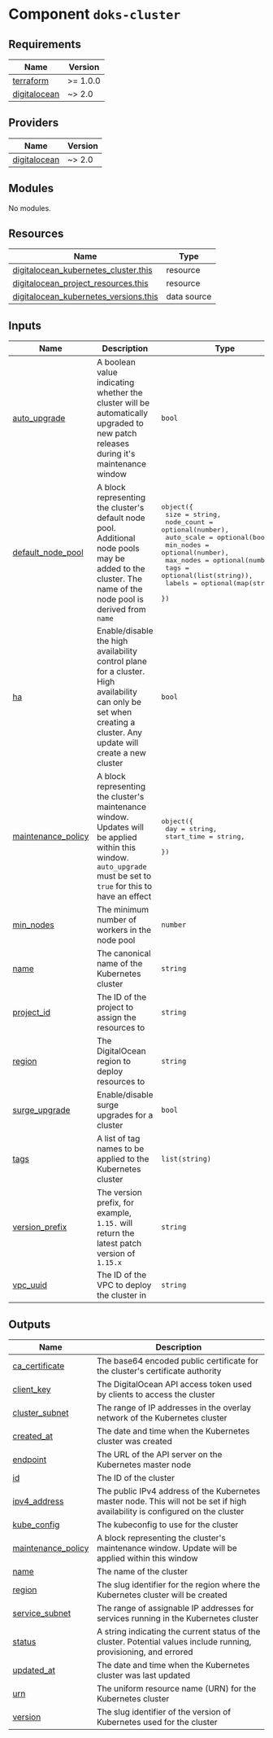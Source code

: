 # Component `doks-cluster`

<!-- BEGINNING OF PRE-COMMIT-TERRAFORM DOCS HOOK -->
## Requirements

| Name | Version |
|------|---------|
| <a name="requirement_terraform"></a> [terraform](#requirement\_terraform) | >= 1.0.0 |
| <a name="requirement_digitalocean"></a> [digitalocean](#requirement\_digitalocean) | ~> 2.0 |

## Providers

| Name | Version |
|------|---------|
| <a name="provider_digitalocean"></a> [digitalocean](#provider\_digitalocean) | ~> 2.0 |

## Modules

No modules.

## Resources

| Name | Type |
|------|------|
| [digitalocean_kubernetes_cluster.this](https://registry.terraform.io/providers/digitalocean/digitalocean/latest/docs/resources/kubernetes_cluster) | resource |
| [digitalocean_project_resources.this](https://registry.terraform.io/providers/digitalocean/digitalocean/latest/docs/resources/project_resources) | resource |
| [digitalocean_kubernetes_versions.this](https://registry.terraform.io/providers/digitalocean/digitalocean/latest/docs/data-sources/kubernetes_versions) | data source |

## Inputs

| Name | Description | Type | Default | Required |
|------|-------------|------|---------|:--------:|
| <a name="input_auto_upgrade"></a> [auto\_upgrade](#input\_auto\_upgrade) | A boolean value indicating whether the cluster will be automatically upgraded to new patch releases during it's maintenance window | `bool` | `true` | no |
| <a name="input_default_node_pool"></a> [default\_node\_pool](#input\_default\_node\_pool) | A block representing the cluster's default node pool. Additional node pools may be<br>added to the cluster. The name of the node pool is derived from `name` | <pre>object({<br>    size       = string,<br>    node_count = optional(number),<br>    auto_scale = optional(bool),<br>    min_nodes  = optional(number),<br>    max_nodes  = optional(number),<br>    tags       = optional(list(string)),<br>    labels     = optional(map(string)),<br>  })</pre> | <pre>{<br>  "auto_scale": true,<br>  "max_nodes": 3,<br>  "min_nodes": 1,<br>  "size": "s-2vcpu-2gb"<br>}</pre> | no |
| <a name="input_ha"></a> [ha](#input\_ha) | Enable/disable the high availability control plane for a cluster.<br>High availability can only be set when creating a cluster. Any update will create a new cluster | `bool` | `false` | no |
| <a name="input_maintenance_policy"></a> [maintenance\_policy](#input\_maintenance\_policy) | A block representing the cluster's maintenance window.<br>Updates will be applied within this window. `auto_upgrade` must be set to `true` for this to have an effect | <pre>object({<br>    day        = string,<br>    start_time = string,<br>  })</pre> | <pre>{<br>  "day": "sunday",<br>  "start_time": "04:00"<br>}</pre> | no |
| <a name="input_min_nodes"></a> [min\_nodes](#input\_min\_nodes) | The minimum number of workers in the node pool | `number` | `1` | no |
| <a name="input_name"></a> [name](#input\_name) | The canonical name of the Kubernetes cluster | `string` | n/a | yes |
| <a name="input_project_id"></a> [project\_id](#input\_project\_id) | The ID of the project to assign the resources to | `string` | `null` | no |
| <a name="input_region"></a> [region](#input\_region) | The DigitalOcean region to deploy resources to | `string` | `"nyc3"` | no |
| <a name="input_surge_upgrade"></a> [surge\_upgrade](#input\_surge\_upgrade) | Enable/disable surge upgrades for a cluster | `bool` | `false` | no |
| <a name="input_tags"></a> [tags](#input\_tags) | A list of tag names to be applied to the Kubernetes cluster | `list(string)` | `[]` | no |
| <a name="input_version_prefix"></a> [version\_prefix](#input\_version\_prefix) | The version prefix, for example, `1.15.` will return the latest patch version of `1.15.x` | `string` | n/a | yes |
| <a name="input_vpc_uuid"></a> [vpc\_uuid](#input\_vpc\_uuid) | The ID of the VPC to deploy the cluster in | `string` | `null` | no |

## Outputs

| Name | Description |
|------|-------------|
| <a name="output_ca_certificate"></a> [ca\_certificate](#output\_ca\_certificate) | The base64 encoded public certificate for the cluster's certificate authority |
| <a name="output_client_key"></a> [client\_key](#output\_client\_key) | The DigitalOcean API access token used by clients to access the cluster |
| <a name="output_cluster_subnet"></a> [cluster\_subnet](#output\_cluster\_subnet) | The range of IP addresses in the overlay network of the Kubernetes cluster |
| <a name="output_created_at"></a> [created\_at](#output\_created\_at) | The date and time when the Kubernetes cluster was created |
| <a name="output_endpoint"></a> [endpoint](#output\_endpoint) | The URL of the API server on the Kubernetes master node |
| <a name="output_id"></a> [id](#output\_id) | The ID of the cluster |
| <a name="output_ipv4_address"></a> [ipv4\_address](#output\_ipv4\_address) | The public IPv4 address of the Kubernetes master node. This will not be set if high availability is configured on the cluster |
| <a name="output_kube_config"></a> [kube\_config](#output\_kube\_config) | The kubeconfig to use for the cluster |
| <a name="output_maintenance_policy"></a> [maintenance\_policy](#output\_maintenance\_policy) | A block representing the cluster's maintenance window. Update will be applied within this window |
| <a name="output_name"></a> [name](#output\_name) | The name of the cluster |
| <a name="output_region"></a> [region](#output\_region) | The slug identifier for the region where the Kubernetes cluster will be created |
| <a name="output_service_subnet"></a> [service\_subnet](#output\_service\_subnet) | The range of assignable IP addresses for services running in the Kubernetes cluster |
| <a name="output_status"></a> [status](#output\_status) | A string indicating the current status of the cluster. Potential values include running, provisioning, and errored |
| <a name="output_updated_at"></a> [updated\_at](#output\_updated\_at) | The date and time when the Kubernetes cluster was last updated |
| <a name="output_urn"></a> [urn](#output\_urn) | The uniform resource name (URN) for the Kubernetes cluster |
| <a name="output_version"></a> [version](#output\_version) | The slug identifier of the version of Kubernetes used for the cluster |
<!-- END OF PRE-COMMIT-TERRAFORM DOCS HOOK -->
